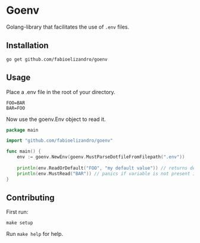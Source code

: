 # Goenv

Golang-library that facilitates the use of `.env` files. 

## Installation

```
go get github.com/fabioelizandro/goenv
```

## Usage

Place a .env file in the root of your directory.
```
FOO=BAR
BAR=FOO
```

Now use the goenv.Env object to read it.

```go
package main

import "github.com/fabioelizandro/goenv"

func main() {
	env := goenv.NewEnv(goenv.MustParseDotfileFromFilepath(".env"))
	
	println(env.ReadOrDefault("FOO", "my default value")) // returns default value if variable is not present in .env and OS
	println(env.MustRead("BAR")) // panics if variable is not present in .env and OS 
}
```

## Contributing

First run:
```
make setup
```

Run `make help` for help.
